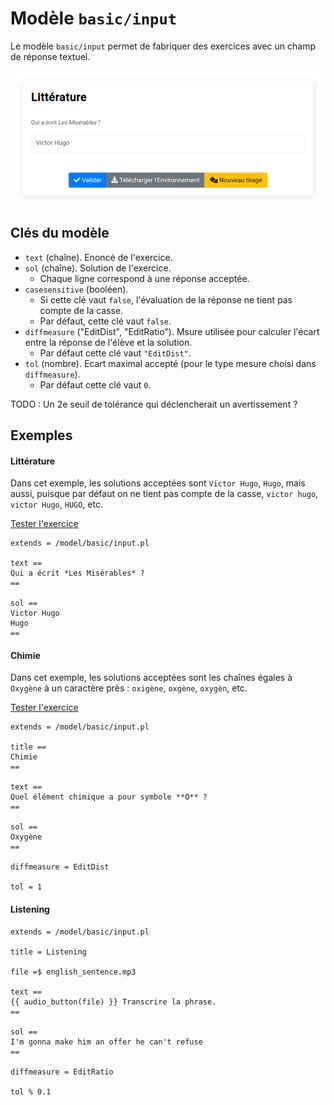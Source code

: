 # Modèle `basic/input`

Le modèle `basic/input` permet de fabriquer des exercices avec un champ de réponse textuel.

[![](input1.png)](https://pl.u-pem.fr/filebrowser/demo/33986/)

## Clés du modèle

* `text` (chaîne). Enoncé de l'exercice.
* `sol` (chaîne). Solution de l'exercice.
    * Chaque ligne correspond à une réponse acceptée. 
* `casesensitive` (booléen).
    *  Si cette clé vaut `false`, l'évaluation de la réponse ne tient pas compte de la casse. 
    *  Par défaut, cette clé vaut `false`.
* `diffmeasure` ("EditDist", "EditRatio"). Msure utilisée pour calculer l'écart entre la réponse de l'élève et la solution. 
    * Par défaut cette clé vaut `"EditDist"`.
* `tol` (nombre). Ecart maximal accepté (pour le type mesure choisi dans `diffmeasure`). 
    * Par défaut cette clé vaut `0`.

TODO : Un 2e seuil de tolérance qui déclencherait un avertissement ?

## Exemples

#### Littérature

Dans cet exemple, les solutions acceptées sont `Victor Hugo`, `Hugo`, mais aussi, puisque par défaut on ne tient pas compte de la casse, `victor hugo`, `victor Hugo`, `HUGO`, etc.

[Tester l'exercice](https://pl.u-pem.fr/filebrowser/demo/33986/)

~~~
extends = /model/basic/input.pl

text ==
Qui a écrit *Les Misérables* ?
==

sol ==
Victor Hugo
Hugo
==
~~~

#### Chimie

Dans cet exemple, les solutions acceptées sont les chaînes égales à `Oxygène` à un caractère près : `oxigène`, `oxgène`, `oxygèn`, etc.

[Tester l'exercice](https://pl.u-pem.fr/filebrowser/demo/34253/)

~~~
extends = /model/basic/input.pl

title ==
Chimie
==

text ==
Quel élément chimique a pour symbole **O** ?
==

sol ==
Oxygène
==

diffmeasure = EditDist

tol = 1
~~~

#### Listening

~~~
extends = /model/basic/input.pl

title = Listening

file =$ english_sentence.mp3

text ==
{{ audio_button(file) }} Transcrire la phrase.
==

sol ==
I'm gonna make him an offer he can't refuse
==

diffmeasure = EditRatio

tol % 0.1
~~~
